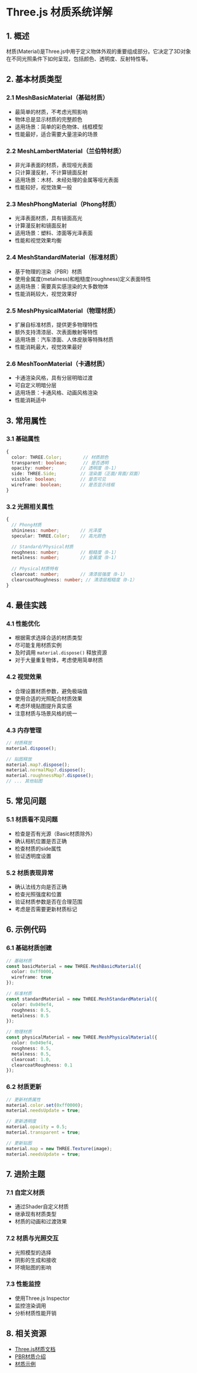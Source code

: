 # Three.js 材质系统详解

## 1. 概述

材质(Material)是Three.js中用于定义物体外观的重要组成部分。它决定了3D对象在不同光照条件下如何呈现，包括颜色、透明度、反射特性等。

## 2. 基本材质类型

### 2.1 MeshBasicMaterial（基础材质）
- 最简单的材质，不考虑光照影响
- 物体总是显示材质的完整颜色
- 适用场景：简单的彩色物体、线框模型
- 性能最好，适合需要大量渲染的场景

### 2.2 MeshLambertMaterial（兰伯特材质）
- 非光泽表面的材质，表现哑光表面
- 只计算漫反射，不计算镜面反射
- 适用场景：木材、未经处理的金属等哑光表面
- 性能较好，视觉效果一般

### 2.3 MeshPhongMaterial（Phong材质）
- 光泽表面材质，具有镜面高光
- 计算漫反射和镜面反射
- 适用场景：塑料、漆面等光泽表面
- 性能和视觉效果均衡

### 2.4 MeshStandardMaterial（标准材质）
- 基于物理的渲染（PBR）材质
- 使用金属度(metalness)和粗糙度(roughness)定义表面特性
- 适用场景：需要真实感渲染的大多数物体
- 性能消耗较大，视觉效果好

### 2.5 MeshPhysicalMaterial（物理材质）
- 扩展自标准材质，提供更多物理特性
- 额外支持清漆层、次表面散射等特性
- 适用场景：汽车漆面、人体皮肤等特殊材质
- 性能消耗最大，视觉效果最好

### 2.6 MeshToonMaterial（卡通材质）
- 卡通渲染风格，具有分层明暗过渡
- 可自定义明暗分层
- 适用场景：卡通风格、动画风格渲染
- 性能消耗适中

## 3. 常用属性

### 3.1 基础属性
```typescript
{
  color: THREE.Color;        // 材质颜色
  transparent: boolean;      // 是否透明
  opacity: number;          // 透明度（0-1）
  side: THREE.Side;         // 渲染面（正面/背面/双面）
  visible: boolean;         // 是否可见
  wireframe: boolean;       // 是否显示线框
}
```

### 3.2 光照相关属性
```typescript
{
  // Phong材质
  shininess: number;        // 光泽度
  specular: THREE.Color;    // 高光颜色

  // Standard/Physical材质
  roughness: number;        // 粗糙度（0-1）
  metalness: number;        // 金属度（0-1）
  
  // Physical材质特有
  clearcoat: number;        // 清漆层强度（0-1）
  clearcoatRoughness: number; // 清漆层粗糙度（0-1）
}
```

## 4. 最佳实践

### 4.1 性能优化
- 根据需求选择合适的材质类型
- 尽可能复用材质实例
- 及时调用 `material.dispose()` 释放资源
- 对于大量重复物体，考虑使用简单材质

### 4.2 视觉效果
- 合理设置材质参数，避免极端值
- 使用合适的光照配合材质效果
- 考虑环境贴图提升真实感
- 注意材质与场景风格的统一

### 4.3 内存管理
```typescript
// 材质释放
material.dispose();

// 贴图释放
material.map?.dispose();
material.normalMap?.dispose();
material.roughnessMap?.dispose();
// ... 其他贴图
```

## 5. 常见问题

### 5.1 材质看不见问题
- 检查是否有光源（Basic材质除外）
- 确认相机位置是否正确
- 检查材质的side属性
- 验证透明度设置

### 5.2 材质表现异常
- 确认法线方向是否正确
- 检查光照强度和位置
- 验证材质参数是否在合理范围
- 考虑是否需要更新材质标记

## 6. 示例代码

### 6.1 基础材质创建
```typescript
// 基础材质
const basicMaterial = new THREE.MeshBasicMaterial({
  color: 0xff0000,
  wireframe: true
});

// 标准材质
const standardMaterial = new THREE.MeshStandardMaterial({
  color: 0x049ef4,
  roughness: 0.5,
  metalness: 0.5
});

// 物理材质
const physicalMaterial = new THREE.MeshPhysicalMaterial({
  color: 0x049ef4,
  roughness: 0.5,
  metalness: 0.5,
  clearcoat: 1.0,
  clearcoatRoughness: 0.1
});
```

### 6.2 材质更新
```typescript
// 更新材质属性
material.color.set(0xff0000);
material.needsUpdate = true;

// 更新透明度
material.opacity = 0.5;
material.transparent = true;

// 更新贴图
material.map = new THREE.Texture(image);
material.needsUpdate = true;
```

## 7. 进阶主题

### 7.1 自定义材质
- 通过Shader自定义材质
- 继承现有材质类型
- 材质的动画和过渡效果

### 7.2 材质与光照交互
- 光照模型的选择
- 阴影的生成和接收
- 环境贴图的影响

### 7.3 性能监控
- 使用Three.js Inspector
- 监控渲染调用
- 分析材质性能开销

## 8. 相关资源

- [Three.js材质文档](https://threejs.org/docs/#api/zh/materials/Material)
- [PBR材质介绍](https://marmoset.co/posts/physically-based-rendering-and-you-can-too/)
- [材质示例](https://threejs.org/examples/?q=material) 